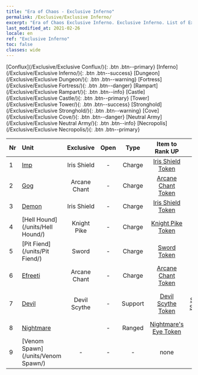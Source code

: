 ```yaml
---
title: "Era of Chaos - Exclusive Inferno"
permalink: /Exclusive/Exclusive Inferno/
excerpt: "Era of Chaos Exclusive Inferno. Exclusive Inferno. List of Exclusive Infernoin Era of Chaos"
last_modified_at: 2021-02-26
locale: en
ref: "Exclusive Inferno"
toc: false
classes: wide
---
```

 [Conflux](/Exclusive/Exclusive Conflux/){: .btn .btn--primary} [Inferno](/Exclusive/Exclusive Inferno/){: .btn .btn--success} [Dungeon](/Exclusive/Exclusive Dungeon/){: .btn .btn--warning} [Fortress](/Exclusive/Exclusive Fortress/){: .btn .btn--danger} [Rampart](/Exclusive/Exclusive Rampart/){: .btn .btn--info} [Castle](/Exclusive/Exclusive Castle/){: .btn .btn--primary} [Tower](/Exclusive/Exclusive Tower/){: .btn .btn--success} [Stronghold](/Exclusive/Exclusive Stronghold/){: .btn .btn--warning} [Cove](/Exclusive/Exclusive Cove/){: .btn .btn--danger} [Neutral Army](/Exclusive/Exclusive Neutral Army/){: .btn .btn--info} [Necropolis](/Exclusive/Exclusive Necropolis/){: .btn .btn--primary} 

  | Nr |         Unit        |   Exclusive   | Open  |    Type   |  Item to Rank UP      |  Skin   |
  |:---|:--------------------|:-------------:|:-----:|:---------:|:---------------------:|:-------:|
  | 1 | [Imp](/units/Imp/) | Iris Shield | - | Charge | [Iris Shield Token](/Items/con_153/) | - |
  | 2 | [Gog](/units/Gog/) | Arcane Chant | - | Charge | [Arcane Chant Token](/Items/con_122/) | - |
  | 3 | [Demon](/units/Demon/) | Iris Shield | - | Charge | [Iris Shield Token](/Items/con_153/) | - |
  | 4 | [Hell Hound](/units/Hell Hound/) | Knight Pike | - | Charge | [Knight Pike Token](/Items/con_210/) | - |
  | 5 | [Pit Fiend](/units/Pit Fiend/) | Sword | - | Charge | [Sword Token](/Items/con_163/) | - |
  | 6 | [Efreeti](/units/Efreeti/) | Arcane Chant | - | Charge | [Arcane Chant Token](/Items/con_122/) | - |
  | 7 | [Devil](/units/Devil/) | Devil Scythe | - | Support | [Devil Scythe Token](/Items/con_1122/) | [Devil Scythe Special Skin](/Items/con_1247/) |
  | 8 | [Nightmare](/units/Nightmare/) |  | - | Ranged | [Nightmare's Eye Token](/Items/con_113/) | - |
  | 9 | [Venom Spawn](/units/Venom Spawn/) | - | - | - | none | none |
